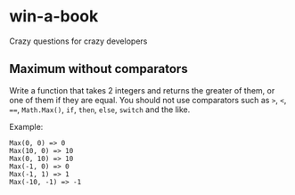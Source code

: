 # win-a-book
Crazy questions for crazy developers

## Maximum without comparators

Write a function that takes 2 integers and returns the greater
of them, or one of them if they are equal.
You should not use comparators such as `>`, `<`, `==`, `Math.Max()`, `if`, `then`,
`else`, `switch` and the like.

Example:

```
Max(0, 0) => 0
Max(10, 0) => 10
Max(0, 10) => 10
Max(-1, 0) => 0
Max(-1, 1) => 1
Max(-10, -1) => -1
```
